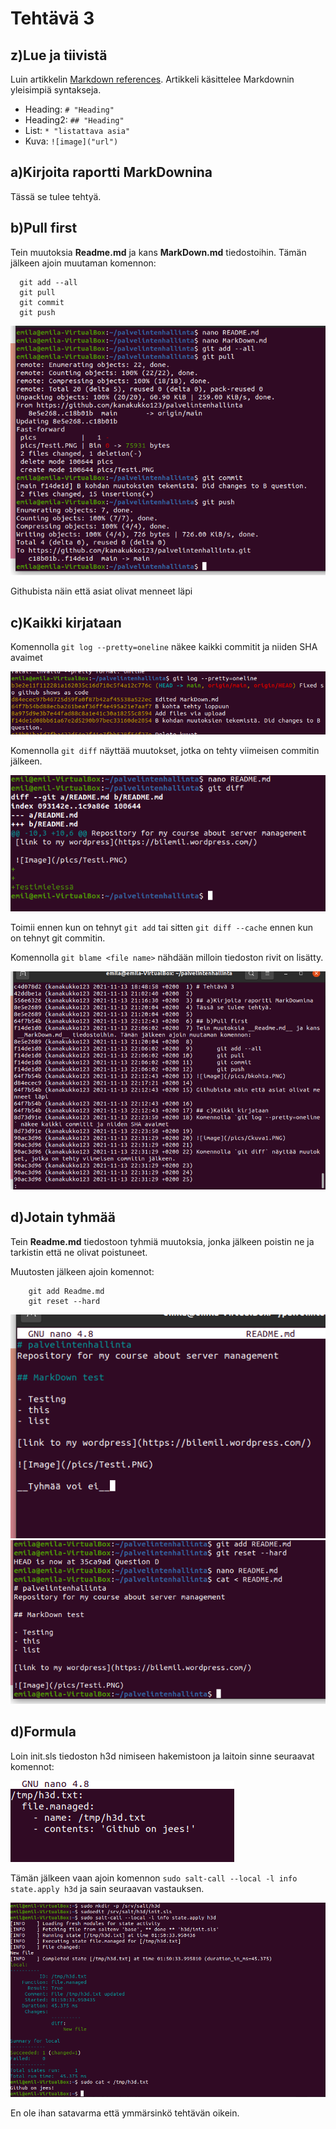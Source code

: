 
# Tehtävä 3 

## z)Lue ja tiivistä
Luin artikkelin [Markdown references](https://commonmark.org/help/). Artikkeli käsittelee Markdownin yleisimpiä syntakseja.

* Heading: `# "Heading"`
* Heading2: `## "Heading"`
* List: `* "listattava asia"`
* Kuva: `![image]("url")`


## a)Kirjoita raportti MarkDownina
Tässä se tulee tehtyä.

## b)Pull first
Tein muutoksia __Readme.md__ ja kans __MarkDown.md__ tiedostoihin. Tämän jälkeen ajoin muutaman komennon:

      git add --all
      git pull
      git commit
      git push
![image](/pics/bkohta.PNG)

Githubista näin että asiat olivat menneet läpi

## c)Kaikki kirjataan
Komennolla `git log --pretty=oneline` näkee kaikki commitit ja niiden SHA avaimet

![image](/pics/Ckuva1.PNG)

Komennolla `git diff` näyttää muutokset, jotka on tehty viimeisen commitin jälkeen.

![image](/pics/ckohta.PNG)

Toimii ennen kun on tehnyt `git add` tai sitten `git diff --cache` ennen kun on tehnyt git commitin.

Komennolla `git blame <file name>` nähdään milloin tiedoston rivit on lisätty.

![image](/pics/blame.PNG)

## d)Jotain tyhmää

Tein __Readme.md__ tiedostoon tyhmiä muutoksia, jonka jälkeen poistin ne ja tarkistin että ne olivat poistuneet.

Muutosten jälkeen ajoin komennot:

        git add Readme.md
        git reset --hard

![image](/pics/Tyh.PNG)
![image](/pics/Korjattu.PNG)

## d)Formula

Loin init.sls tiedoston h3d nimiseen hakemistoon ja laitoin sinne seuraavat komennot:

![image](/pics/dkohtaa.PNG)

Tämän jälkeen vaan ajoin komennon `sudo salt-call --local -l info state.apply h3d` ja sain seuraavan vastauksen.

![image](/pics/dkohdankuva.PNG)

En ole ihan satavarma että ymmärsinkö tehtävän oikein.
